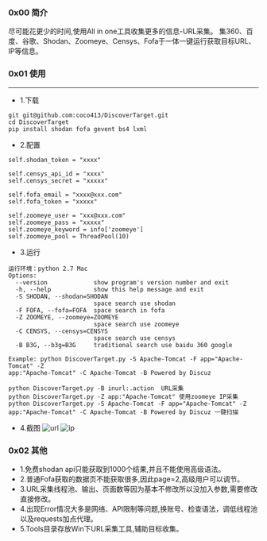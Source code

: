 ### 0x00 简介
尽可能花更少的时间,使用All in one工具收集更多的信息-URL采集。
集360、百度、谷歌、Shodan、Zoomeye、Censys、Fofa于一体一键运行获取目标URL、IP等信息。


### 0x01 使用
___
- 1.下载
```
git git@github.com:coco413/DiscoverTarget.git
cd DiscoverTarget
pip install shodan fofa gevent bs4 lxml
```
- 2.配置
```
self.shodan_token = "xxxx"

self.censys_api_id = "xxxx"
self.censys_secret = "xxxxx"

self.fofa_email = "xxxx@xxx.com"
self.fofa_token = "xxxxx"

self.zoomeye_user = "xxx@xxx.com"
self.zoomeye_pass = "xxxxx"
self.zoomeye_keyword = info['zoomeye']
self.zoomeye_pool = ThreadPool(10)
```
- 3.运行
```
运行环境：python 2.7 Mac
Options:
  --version             show program's version number and exit
  -h, --help            show this help message and exit
  -S SHODAN, --shodan=SHODAN
                        space search use shodan
  -F FOFA, --fofa=FOFA  space search in fofa
  -Z ZOOMEYE, --zoomeye=ZOOMEYE
                        space search use zoomeye
  -C CENSYS, --censys=CENSYS
                        space search use censys
  -B B3G, --b3g=B3G     traditional search use baidu 360 google

Example: python DiscoverTarget.py -S Apache-Tomcat -F app="Apache-Tomcat" -Z
app:"Apache-Tomcat" -C Apache-Tomcat -B Powered by Discuz

python DiscoverTarget.py -B inurl:.action  URL采集
python DiscoverTarget.py -Z app:"Apache-Tomcat" 使用zoomeye IP采集
python DiscoverTarget.py -S Apache-Tomcat -F app="Apache-Tomcat" -Z
app:"Apache-Tomcat" -C Apache-Tomcat -B Powered by Discuz 一键扫描

```
- 4.截图
![url](https://s1.ax1x.com/2018/05/07/CUy3CT.png)
![ip](https://s1.ax1x.com/2018/05/07/CUybrj.jpg)


### 0x02 其他
- 1.免费shodan api只能获取到1000个结果,并且不能使用高级语法。
- 2.普通Fofa获取的数据页不能获取很多,因此page=2,高级用户可以调节。
- 3.URL采集线程池、输出、页面数等因为基本不修改所以没加入参数,需要修改直接修改。
- 4.出现Error情况大多是网络、API限制等问题,换账号、检查语法，调低线程池以及requests加点代理。
- 5.Tools目录存放Win下URL采集工具,辅助目标收集。